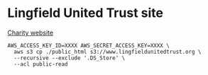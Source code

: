 # Lingfield United Trust site

[Charity website](https://www.lingfieldunitedtrust.org/)

```
AWS_ACCESS_KEY_ID=XXXX AWS_SECRET_ACCESS_KEY=XXXX \
  aws s3 cp ./public_html s3://www.lingfieldunitedtrust.org \
  --recursive --exclude '.DS_Store' \
  --acl public-read
```
